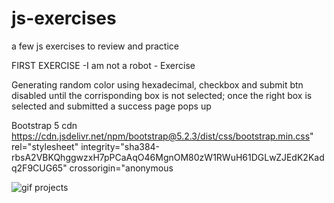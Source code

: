 # js-exercises
a few js exercises to review and practice 

FIRST EXERCISE
<underline>-I am not a robot - Exercise</underline>

Generating random color using hexadecimal, checkbox and submit btn disabled until the corrisponding box is not selected; once the right box is selected and submitted a success page pops up

Bootstrap 5 cdn
https://cdn.jsdelivr.net/npm/bootstrap@5.2.3/dist/css/bootstrap.min.css" rel="stylesheet" integrity="sha384-rbsA2VBKQhggwzxH7pPCaAqO46MgnOM80zW1RWuH61DGLwZJEdK2Kadq2F9CUG65" crossorigin="anonymous

![gif projects](https://user-images.githubusercontent.com/107396314/211949466-7e93a947-d489-4f4c-ac32-71f94830e24f.gif)
